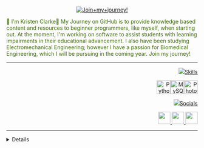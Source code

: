 <br>


<p align="center">
    <a href="https://github.com/Kristen74"><img src="https://readme-typing-svg.demolab.com?font=Gochi+Hand+Code&pause=1000&color=3B6C03&center=true&size=30&vCenter=true&width=435&lines=Oh,+there+you+are!;Welcome!;How+are+you+doing+today?;" alt="Join+my+journey!" /></a>
</p>

<p style="color: #3B6C03">
👋 I'm Kristen Clarke👋 My Journey on GitHub is to provide knowledge based content and resources to beginner programmers, like myself, when starting out. 
At the moment, I'm working on software to assist students with learning impairments in their educational advancement.
I also have been studying Electromechanical Engineering; however I have a passion for Biomedical Engineering, which I will be pursuing in the coming year. 
Join my journey!

</p>

<hr>



 <p align="right">
   <a href="https://github.com/Kristen74"><img src="https://readme-typing-svg.demolab.com?font=Gochi+Hand+Code&pause=1000&color=000000
  /></a>
                                           
 ### Skills
  </a></p>
  

 <p align="right">
<a href="https://www.python.org/" target="_blank" rel="noreferrer"><img src="https://raw.githubusercontent.com/danielcranney/readme-generator/main/public/icons/skills/python-colored.svg" width="36" height="36" alt="Python" /></a><a href="https://www.mysql.com/" target="_blank" rel="noreferrer"><img src="https://raw.githubusercontent.com/danielcranney/readme-generator/main/public/icons/skills/mysql-colored.svg" width="36" height="36" alt="MySQL" /></a><a href="https://www.adobe.com/uk/products/photoshop.html" target="_blank" rel="noreferrer"><img src="https://raw.githubusercontent.com/danielcranney/readme-generator/main/public/icons/skills/photoshop-colored.svg" width="36" height="36" alt="Photoshop" /></a>
                    </p>
 <p align="right">
   <a href="https://github.com/Kristen74"><img src="https://readme-typing-svg.demolab.com?font=Gochi+Hand+Code&pause=1000&color=000000
  /></a>
                                           
 ### Socials
  </a></p>
  

 <p align="right">
                      <a href="https://www.github.com/Kristen74/Kristen74" target="_blank" rel="noreferrer">
                    <picture>
                    <source media="(prefers-color-scheme: dark)" srcset="https://raw.githubusercontent.com/danielcranney/readme-generator/main/public/icons/socials/github-dark.svg" />
                    <source media="(prefers-color-scheme: dark)" srcset="https://raw.githubusercontent.com/danielcranney/readme-generator/main/public/icons/socials/github.svg" />
                    <img src="https://raw.githubusercontent.com/danielcranney/readme-generator/main/public/icons/socials/github.svg" width="32" height="32" />
                    </picture>
                    </a>
                      <a href="http://www.instagram.com/kristenn.clarke" target="_blank" rel="noreferrer">
                    <picture>
                    <source media="(prefers-color-scheme: dark)" srcset="undefined" />
                    <source media="(prefers-color-scheme: light)" srcset="https://raw.githubusercontent.com/danielcranney/readme-generator/main/public/icons/socials/instagram.svg" />
                    <img src="https://raw.githubusercontent.com/danielcranney/readme-generator/main/public/icons/socials/instagram.svg" width="32" height="32" />
                    </picture>
                    </a>
                      <a href="https://www.linkedin.com/in/kristenclarke7/" target="_blank" rel="noreferrer">
                    <picture>
                    <source media="(prefers-color-scheme: dark)" srcset="https://raw.githubusercontent.com/danielcranney/readme-generator/main/public/icons/socials/linkedin-dark.svg" />
                    <source media="(prefers-color-scheme: light)" srcset="https://raw.githubusercontent.com/danielcranney/readme-generator/main/public/icons/socials/linkedin.svg" />
                    <img src="https://raw.githubusercontent.com/danielcranney/readme-generator/main/public/icons/socials/linkedin.svg" width="32" height="32" />
                    </picture>
                    </a></p>
                    
---------------------------
<details + ;skills; closed display="flex" align-items="right" color="#3B6C03">

============================================================================================

*   🌍  I'm based in New Jersey
*   ✉️  You can contact me at [Kristenclarke74@gmail.com](mailto:Kristenclarke74@gmail.com)
*   🧠  I'm learning SQL
*   ⚡  I am a Poet, love Kdrama, and Juijitsu








    

